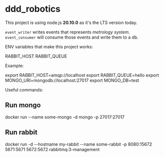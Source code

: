 # ddd_robotics

This project is using node.js __20.10.0__ as it's the LTS version today.

`event_writer` writes events that represents _metrology system_.
`event_consumer` will consume those events and write them to a db.

ENV variables that make this project works:

RABBIT_HOST
RABBIT_QUEUE

Example:

export RABBIT_HOST=amqp://localhost
export RABBIT_QUEUE=hello
export MONGO_URI=mongodb://localhost:27017
export MONGO_DB=test

Useful commands:

## Run mongo
docker run --name some-mongo -d mongo -p 27017:27017
## Run rabbit
docker run -d --hostname my-rabbit --name some-rabbit -p 8080:15672 5671:5671 5672:5672 rabbitmq:3-management